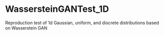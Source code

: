 # WassersteinGANTest_1D
Reproduction test of 1d Gaussian, uniform, and discrete distributions based on Wasserstein GAN
